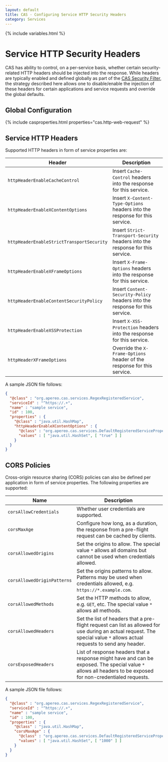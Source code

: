```yaml
---
layout: default
title: CAS - Configuring Service HTTP Security Headers
category: Services
---
```


{% include variables.html %}

# Service HTTP Security Headers

CAS has ability to control, on a per-service basis, whether certain security-related HTTP headers should be 
injected into the response. While headers are typically enabled and defined globally as part 
of the [CAS Security Filter](../planning/Security-Guide.html#cas-security-filter), the strategy 
described here allows one to disable/enable the injection of these headers for certain 
applications and service requests and override the global defaults.
           
## Global Configuration

{% include casproperties.html properties="cas.http-web-request" %}

## Service HTTP Headers

Supported HTTP headers in form of service properties are:

| Header                                      | Description
|-----------------------|-----------------------------------------------------------------------
| `httpHeaderEnableCacheControl`      | Insert `Cache-Control` headers into the response for this service.
| `httpHeaderEnableXContentOptions`      | Insert `X-Content-Type-Options` headers into the response for this service.
| `httpHeaderEnableStrictTransportSecurity`   | Insert `Strict-Transport-Security` headers into the response for this service.
| `httpHeaderEnableXFrameOptions`      | Insert `X-Frame-Options` headers into the response for this service.
| `httpHeaderEnableContentSecurityPolicy`      | Insert `Content-Security-Policy` headers into the response for this service.
| `httpHeaderEnableXSSProtection`      | Insert `X-XSS-Protection` headers into the response for this service.
| `httpHeaderXFrameOptions`      | Override the `X-Frame-Options` header of the response for this service.

A sample JSON file follows:

```json
{
  "@class" : "org.apereo.cas.services.RegexRegisteredService",
  "serviceId" : "^https://.+",
  "name" : "sample service",
  "id" : 100,
  "properties" : {
    "@class" : "java.util.HashMap",
    "httpHeaderEnableXContentOptions" : {
      "@class" : "org.apereo.cas.services.DefaultRegisteredServiceProperty",
      "values" : [ "java.util.HashSet", [ "true" ] ]
    }
  }
}
```

## CORS Policies

Cross-origin resource sharing (CORS) policies can also be defined per application in form of service properties. The
following properties are supported:

| Name                                      | Description
|-----------------------|-----------------------------------------------------------------------
| `corsAllowCredentials`      | Whether user credentials are supported. 
| `corsMaxAge`                | Configure how long, as a duration, the response from a pre-flight request can be cached by clients. 
| `corsAllowedOrigins`        | Set the origins to allow. The special value `*` allows all domains but cannot be used when credentials allowed.
| `corsAllowedOriginPatterns` | Set the origins patterns to allow. Patterns may be used when credentials allowed, e.g. `https://*.example.com`.
| `corsAllowedMethods`        | Set the HTTP methods to allow, e.g. `GET`, etc. The special value `*` allows all methods.
| `corsAllowedHeaders`        | Set the list of headers that a pre-flight request can list as allowed for use during an actual request. The special value `*` allows actual requests to send any header. 
| `corsExposedHeaders`        | List of response headers that a response might have and can be exposed. The special value `*` allows all headers to be exposed for non-credentialed requests.

A sample JSON file follows:

```json
{
  "@class" : "org.apereo.cas.services.RegexRegisteredService",
  "serviceId" : "^https://.+",
  "name" : "sample service",
  "id" : 100,
  "properties" : {
    "@class" : "java.util.HashMap",
    "corsMaxAge" : {
      "@class" : "org.apereo.cas.services.DefaultRegisteredServiceProperty",
      "values" : [ "java.util.HashSet", [ "1000" ] ]
    }
  }
}
```

